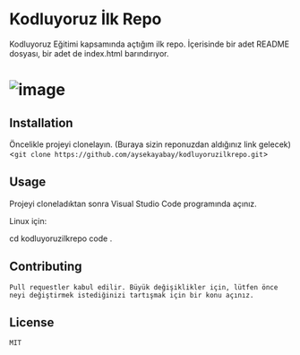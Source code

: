 # Kodluyoruz İlk Repo
Kodluyoruz Eğitimi kapsamında açtığım ilk repo. İçerisinde bir adet README dosyası, bir adet de index.html barındırıyor.

# ![image](https://user-images.githubusercontent.com/74185399/181580940-9c393e47-09c9-4ff4-ba28-a5accf403201.png)
## Installation
  Öncelikle projeyi clonelayın. (Buraya sizin reponuzdan aldığınız link gelecek)
  <`git clone https://github.com/aysekayabay/kodluyoruzilkrepo.git`>
    

## Usage
Projeyi cloneladıktan sonra Visual Studio Code programında açınız.

Linux için:

cd kodluyoruzilkrepo
code .
  
## Contributing
    Pull requestler kabul edilir. Büyük değişiklikler için, lütfen önce neyi değiştirmek istediğinizi tartışmak için bir konu açınız.

## License
    MIT
